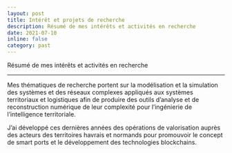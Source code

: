 ```yaml
---
layout: post
title: Intérêt et projets de recherche
description: Résumé de mes intérêts et activités en recherche
date: 2021-07-10
inline: false
category: past
---
```


Résumé de mes intérêts et activités en recherche

***
Mes thématiques de recherche portent sur la modélisation et la simulation des systèmes et des réseaux complexes appliqués aux systèmes territoriaux et logistiques afin de produire des outils d’analyse et de reconstruction numérique de leur complexité pour l’ingénierie de l’intelligence territoriale. 

J’ai développé ces dernières années des opérations de valorisation auprès des acteurs des territoires havrais et normands pour promouvoir le concept de smart ports et le développement des technologies blockchains.
